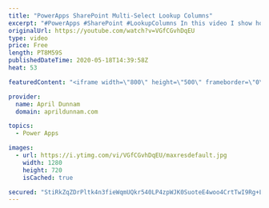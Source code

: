 ```yaml
---
title: "PowerApps SharePoint Multi-Select Lookup Columns"
excerpt: "#PowerApps #SharePoint #LookupColumns In this video I show how you can take the values from a SharePoint Multi-Select Lookup field and combine them into a String and into values for a dropdown in PowerApps.   This approach uses the With(), Concat(), Mid() and Len() functions.  For more info on the With()"
originalUrl: https://youtube.com/watch?v=VGfCGvhDqEU
type: video
price: Free
length: PT8M59S
publishedDateTime: 2020-05-18T14:39:58Z
heat: 53

featuredContent: "<iframe width=\"800\" height=\"500\" frameborder=\"0\" src=\"https://www.youtube.com/embed/VGfCGvhDqEU\" allow=\"accelerometer; autoplay; encrypted-media; gyroscope; picture-in-picture\" allowfullscreen></iframe>"

provider:
  name: April Dunnam
  domain: aprildunnam.com

topics:
  - Power Apps

images:
  - url: https://i.ytimg.com/vi/VGfCGvhDqEU/maxresdefault.jpg
    width: 1280
    height: 720
    isCached: true

secured: "StiRkZqZDrPltk4n3fieWqmUQkr540LP4zpWJK0SuoteE4woo4CrtTwI9Rg+LOWmxWNsQtfR5WbcYXIxbPAQezHCL6k9xy2XLRQdCQajRWJzUPILibw1aUF377q2vfkM7Z7pHJM22mliHC9Gc9UIq6r9CCrIZ4/dMUSotf6PbQS3it5lVfaLs0X/ywUGVFPICkVYIbimmOBs8cUxhbDi0NKSe66+QegiomBRkyZJv6RRA1vy8dsO+Kj6FMt4spCEyeS2+g5GI3hHg7/be+dvGh6vqeJn1FKMBTDj0GLGorAsxrWxg8DrQiw0HCTLU70rPlSllrlQC91duh6ls3XrHFoAvMt6+RPyLBpk3ZUX9usB8byRSEpsqY5bPI9YNSiL344RBFkSmzzski3LCSN7fK6vjADJvts9y4PEK3By+Jg=;ngRo/HJMYTGFab0t/PeUiw=="
---
```


